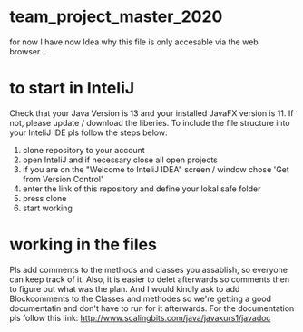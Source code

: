 # team_project_master_2020
for now I have now Idea why this file is only accesable via the web browser... 


# to start in InteliJ
Check that your Java Version is 13 and your installed JavaFX version is 11.
If not, please update / download the liberies.
To include the file structure into your InteliJ IDE pls follow the steps below: 
1. clone repository to your account
2. open InteliJ and if necessary close all open projects 
3. if you are on the "Welcome to InteliJ IDEA" screen / window chose 'Get from Version Control'
4. enter the link of this repository and define your lokal safe folder
5. press clone 
6. start working

# working in the files
Pls add comments to the methods and classes you assablish, so everyone can keep track of it. 
Also, it is easier to delet afterwards so comments then to figure out what was the plan.
And I would kindly ask to add Blockcomments to the Classes and methodes so we're getting a good documentatin and don't have to run for it afterwards.
For the documentation pls follow this link: 
http://www.scalingbits.com/java/javakurs1/javadoc
